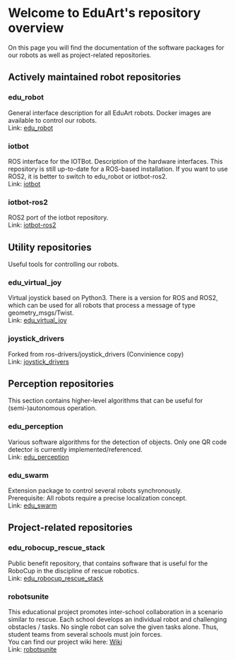 # Welcome to EduArt's repository overview
On this page you will find the documentation of the software packages for our robots as well as project-related repositories.

## Actively maintained robot repositories
### edu_robot
General interface description for all EduArt robots. Docker images are available to control our robots.  
Link: [edu_robot](https://github.com/EduArt-Robotik/edu_robot)

### iotbot
ROS interface for the IOTBot. Description of the hardware interfaces. This repository is still up-to-date for a ROS-based installation. If you want to use ROS2, it is better to switch to edu_robot or iotbot-ros2.  
Link: [iotbot](https://github.com/EduArt-Robotik/iotbot)

### iotbot-ros2
ROS2 port of the iotbot repository.  
Link: [iotbot-ros2](https://github.com/EduArt-Robotik/iotbot-ros2)

## Utility repositories
Useful tools for controlling our robots.
### edu_virtual_joy
Virtual joystick based on Python3. There is a version for ROS and ROS2, which can be used for all robots that process a message of type geometry_msgs/Twist.  
Link: [edu_virtual_joy](https://github.com/EduArt-Robotik/edu_virtual_joy)
### joystick_drivers
Forked from ros-drivers/joystick_drivers (Convinience copy)  
Link: [joystick_drivers](https://github.com/EduArt-Robotik/joystick_drivers)

## Perception repositories
This section contains higher-level algorithms that can be useful for (semi-)autonomous operation.
### edu_perception
Various software algorithms for the detection of objects. Only one QR code detector is currently implemented/referenced.  
Link: [edu_perception](https://github.com/EduArt-Robotik/edu_perception)
### edu_swarm
Extension package to control several robots synchronously.  
Prerequisite: All robots require a precise localization concept.  
Link: [edu_swarm](https://github.com/EduArt-Robotik/edu_swarm)

## Project-related repositories
### edu_robocup_rescue_stack
Public benefit repository, that contains software that is useful for the RoboCup in the discipline of rescue robotics.  
Link: [edu_robocup_rescue_stack](https://github.com/EduArt-Robotik/edu_robocup_rescue_stack)
### robotsunite
This educational project promotes inter-school collaboration in a scenario similar to rescue. Each school develops an individual robot and challenging obstacles / tasks. No single robot can solve the given tasks alone. Thus, student teams from several schools must join forces.  
You can find our project wiki here: [Wiki](https://github.com/EduArt-Robotik/robotsunite/wiki)  
Link: [robotsunite](https://github.com/EduArt-Robotik/robotsunite)
